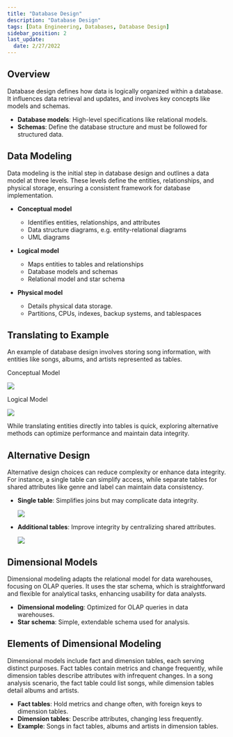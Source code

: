 ```yaml
---
title: "Database Design"
description: "Database Design"
tags: [Data Engineering, Databases, Database Design]
sidebar_position: 2
last_update:
  date: 2/27/2022
---
```




## Overview 

Database design defines how data is logically organized within a database. It influences data retrieval and updates, and involves key concepts like models and schemas.

- **Database models**: High-level specifications like relational models.
- **Schemas**: Define the database structure and must be followed for structured data.

## Data Modeling

Data modeling is the initial step in database design and outlines a data model at three levels. These levels define the entities, relationships, and physical storage, ensuring a consistent framework for database implementation.

- **Conceptual model**

    - Identifies entities, relationships, and attributes
    - Data structure diagrams, e.g. entity-relational diagrams
    - UML diagrams

- **Logical model**

    - Maps entities to tables and relationships
    - Database models and schemas
    - Relational model and star schema

- **Physical model**

    - Details physical data storage.
    - Partitions, CPUs, indexes, backup systems, and tablespaces


## Translating to Example 

An example of database design involves storing song information, with entities like songs, albums, and artists represented as tables. 

<div class='img-center'>

Conceptual Model

![](/img/docs/database-design-sample-creating-songs-table.png)

</div>


<div class='img-center'>

Logical Model

![](/img/docs/database-design-sample-creating-songs-table-logicall.png)

</div>

While translating entities directly into tables is quick, exploring alternative methods can optimize performance and maintain data integrity.


## Alternative Design

Alternative design choices can reduce complexity or enhance data integrity. For instance, a single table can simplify access, while separate tables for shared attributes like genre and label can maintain data consistency.

- **Single table**: Simplifies joins but may complicate data integrity.

    <div class='img-center'>

    ![](/img/docs/database-design-sample-creating-songs-table-single-table.png)

    </div>

- **Additional tables**: Improve integrity by centralizing shared attributes.

    <div class='img-center'>

    ![](/img/docs/database-design-sample-creating-songs-table-multiple-tablesss.png)

    </div>


## Dimensional Models 

Dimensional modeling adapts the relational model for data warehouses, focusing on OLAP queries. It uses the star schema, which is straightforward and flexible for analytical tasks, enhancing usability for data analysts.

- **Dimensional modeling**: Optimized for OLAP queries in data warehouses.
- **Star schema**: Simple, extendable schema used for analysis.

## Elements of Dimensional Modeling
Dimensional models include fact and dimension tables, each serving distinct purposes. Fact tables contain metrics and change frequently, while dimension tables describe attributes with infrequent changes. In a song analysis scenario, the fact table could list songs, while dimension tables detail albums and artists.

- **Fact tables**: Hold metrics and change often, with foreign keys to dimension tables.
- **Dimension tables**: Describe attributes, changing less frequently.
- **Example**: Songs in fact tables, albums and artists in dimension tables.